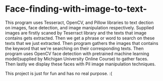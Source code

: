 # Face-finding-with-image-to-text-

This program uses Tesseract, OpenCV, and Pillow libraries to text dection on images, face detection, and image manipulation respectively. Supplied images are firstly scaned by Teserract library and the texts that image contains gets extracted. Then we get a phrase or word to search on these texts that we just extracted. Then program gathers the images that contains the keyword that we're searching on their corresponding texts. Then program uses OpenCV face detection with pretrained machine learning model(supplied by Michigan University Online Course) to gather faces. Then lastly we display these faces with Pil image manipulation techniques.
 
This project is just for fun and has no real purpose. :(

